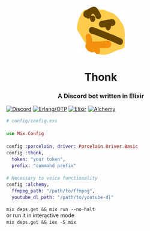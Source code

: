 <p align="center"><img src=".github/thonk.png" height="128" width="128"></p>
<h1 align="center">Thonk</h1>
<h3 align="center">A Discord bot written in Elixir</h3>

[![Discord](https://img.shields.io/badge/unleashed-discord-7289DA.svg)](https://discord.io/unleashed/)
[![Erlang/OTP](https://img.shields.io/badge/Erlang/OTP-%E2%89%A520-c50096.svg)](http://erlang.org/doc/)
[![Elixir](https://img.shields.io/badge/elixir-%E2%89%A51.5-75397d.svg)](https://elixir-lang.org/)
[![Alchemy](https://img.shields.io/badge/alchemy-0.6.0-A56FBD.svg)](https://github.com/cronokirby/alchemy)

```elixir
# config/config.exs

use Mix.Config

config :porcelain, driver: Porcelain.Driver.Basic
config :thonk,
  token: "your token",
  prefix: "command prefix"

# Necessary to voice functionality
config :alchemy,
  ffmpeg_path: "/path/to/ffmpeg",
  youtube_dl_path: "/path/to/youtube-dl"
```

`mix deps.get && mix run --no-halt` <br>
or run it in interactive mode <br>
`mix deps.get && iex -S mix`

